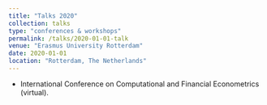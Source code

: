 ```yaml
---
title: "Talks 2020"
collection: talks
type: "conferences & workshops"
permalink: /talks/2020-01-01-talk
venue: "Erasmus University Rotterdam"
date: 2020-01-01
location: "Rotterdam, The Netherlands"
---
```


* International Conference on Computational and Financial Econometrics (virtual).
